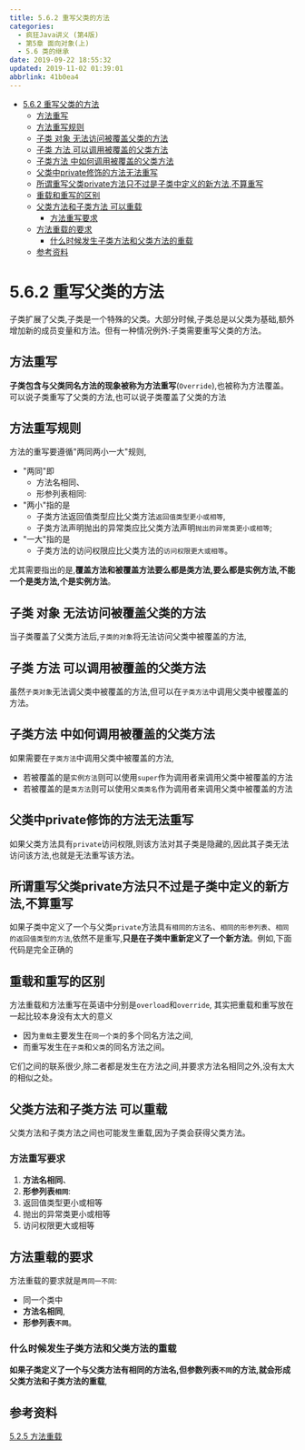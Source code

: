 ```yaml
---
title: 5.6.2 重写父类的方法
categories: 
  - 疯狂Java讲义 (第4版)
  - 第5章 面向对象(上)
  - 5.6 类的继承
date: 2019-09-22 18:55:32
updated: 2019-11-02 01:39:01
abbrlink: 41b0ea4
---
```

- [5.6.2 重写父类的方法](/ReadingNotes/41b0ea4/#5-6-2-重写父类的方法)
    - [方法重写](/ReadingNotes/41b0ea4/#方法重写)
    - [方法重写规则](/ReadingNotes/41b0ea4/#方法重写规则)
    - [子类 对象 无法访问被覆盖父类的方法](/ReadingNotes/41b0ea4/#子类-对象-无法访问被覆盖父类的方法)
    - [子类 方法 可以调用被覆盖的父类方法](/ReadingNotes/41b0ea4/#子类-方法-可以调用被覆盖的父类方法)
    - [子类方法 中如何调用被覆盖的父类方法](/ReadingNotes/41b0ea4/#子类方法-中如何调用被覆盖的父类方法)
    - [父类中private修饰的方法无法重写](/ReadingNotes/41b0ea4/#父类中private修饰的方法无法重写)
    - [所谓重写父类private方法只不过是子类中定义的新方法,不算重写](/ReadingNotes/41b0ea4/#所谓重写父类private方法只不过是子类中定义的新方法,不算重写)
    - [重载和重写的区别](/ReadingNotes/41b0ea4/#重载和重写的区别)
    - [父类方法和子类方法 可以重载](/ReadingNotes/41b0ea4/#父类方法和子类方法-可以重载)
        - [方法重写要求](/ReadingNotes/41b0ea4/#方法重写要求)
    - [方法重载的要求](/ReadingNotes/41b0ea4/#方法重载的要求)
        - [什么时候发生子类方法和父类方法的重载](/ReadingNotes/41b0ea4/#什么时候发生子类方法和父类方法的重载)
    - [参考资料](/ReadingNotes/41b0ea4/#参考资料)

<!--more-->
<script src="https://cdn.bootcss.com/jquery/3.4.0/jquery.slim.min.js"></script>
<script>$(document).ready(function () {$(".post-body > ul:nth-child(1)").hide();});</script>

<!--end-->
<!--SSTStart-->
# 5.6.2 重写父类的方法 #
子类扩展了父类,子类是一个特殊的父类。大部分时候,子类总是以父类为基础,额外增加新的成员变量和方法。但有一种情况例外:子类需要重写父类的方法。
## 方法重写 ##
**子类包含与父类同名方法的现象被称为方法重写**(`Override`),也被称为方法覆盖。可以说子类重写了父类的方法,也可以说子类覆盖了父类的方法
## 方法重写规则 ##
方法的重写要遵循"两同两小一大"规则,
- "两同"即
    - 方法名相同、
    - 形参列表相同:
- "两小"指的是
    - 子类方法返回值类型应比父类方法`返回值类型更小或相等`,
    - 子类方法声明抛出的异常类应比父类方法声明`抛出的异常类更小或相等`;
- "一大"指的是
    - 子类方法的访问权限应比父类方法的`访问权限更大或相等`。

尤其需要指出的是,**覆盖方法和被覆盖方法要么都是类方法,要么都是实例方法,不能一个是类方法,个是实例方法**。

## 子类 对象 无法访问被覆盖父类的方法 ##
当子类覆盖了父类方法后,`子类的对象`将无法访问父类中被覆盖的方法,
## 子类 方法 可以调用被覆盖的父类方法 ##
虽然`子类对象`无法调父类中被覆盖的方法,但可以在`子类方法`中调用父类中被覆盖的方法。
## 子类方法 中如何调用被覆盖的父类方法 ##
如果需要在`子类方法`中调用父类中被覆盖的方法,
- 若被覆盖的是`实例方法`则可以使用`super`作为调用者来调用父类中被覆盖的方法
- 若被覆盖的是`类方法`则可以使用`父类类名`作为调用者来调用父类中被覆盖的方法

## 父类中private修饰的方法无法重写 ##
如果父类方法具有`private`访问权限,则该方法对其子类是隐藏的,因此其子类无法访问该方法,也就是无法重写该方法。
## 所谓重写父类private方法只不过是子类中定义的新方法,不算重写 ##
如果子类中定义了一个与父类`private`方法具`有相同的方法名`、`相同的形参列表`、`相同的返回值类型的方法`,依然不是重写,**只是在子类中重新定义了一个新方法**。例如,下面代码是完全正确的

## 重载和重写的区别 ##
方法重载和方法重写在英语中分别是`overload`和`override`,
其实把重载和重写放在一起比较本身没有太大的意义
- 因为`重载`主要发生在`同一个类`的多个同名方法之间,
- 而重写发生在`子类`和`父类`的同名方法之间。

它们之间的联系很少,除二者都是发生在方法之间,并要求方法名相同之外,没有太大的相似之处。

## 父类方法和子类方法 可以重载 ##
父类方法和子类方法之间也可能发生重载,因为子类会获得父类方法。

### 方法重写要求 ###
1. **方法名相同**、
2. **形参列表`相同`**:
3. 返回值类型更小或相等
4. 抛出的异常类更小或相等
5. 访问权限更大或相等

## 方法重载的要求 ##
方法重载的要求就是`两同一不同`:
- 同一个类中
- **方法名相同**,
- **形参列表`不同`**。

### 什么时候发生子类方法和父类方法的重载 ###
**如果子类定义了一个与父类方法有相同的方法名,但参数列表`不同`的方法,就会形成父类方法和子类方法的重载**,
<!--SSTStop-->
## 参考资料 ##
[5.2.5 方法重载](https://blueblue233.github.io/blog/363e3c09/)

